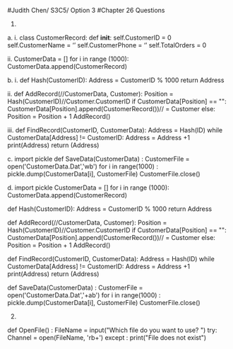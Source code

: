 #Judith Chen/ S3C5/ Option 3
#Chapter 26 Questions


1.
a.
i.
class CustomerRecord:
	def __init__:
		self.CustomerID = 0
		self.CustomerName = ‘’
		self.CustomerPhone = ‘’
		self.TotalOrders = 0

ii. 
CustomerData = []
for i in range (1000): 
	CustomerData.append(CustomerRecord)

b.
i.
def Hash(CustomerID):
	Address = CustomerID % 1000
	return Address

ii.
def AddRecord(//CustomerData, Customer):
	Position = Hash(CustomerID)//Customer.CustomerID
	if CustomerData[Position] == "":
		CustomerData[Position].append(CustomerRecord())// = Customer
	else: 
		Position = Position + 1
		AddRecord()

iii.
def FindRecord(CustomerID, CustomerData):
	Address = Hash(ID)
	while CustomerData[Address] != CustomerID:
		Address = Address +1
	print(Address)
	return (Address)

c. 
import pickle
def SaveData(CustomerData) :
	CustomerFile = open('CustomerData.Dat','wb')
	for i in range(1000) :
		pickle.dump(CustomerData[i], CustomerFile)
	CustomerFile.close()

d. 
import pickle
CustomerData = []
for i in range (1000): 
	CustomerData.append(CustomerRecord)

def Hash(CustomerID):
	Address = CustomerID % 1000
	return Address

def AddRecord(//CustomerData, Customer):
	Position = Hash(CustomerID)//Customer.CustomerID
	if CustomerData[Position] == "":
		CustomerData[Position].append(CustomerRecord())// = Customer
	else: 
		Position = Position + 1
		AddRecord()

def FindRecord(CustomerID, CustomerData):
	Address = Hash(ID)
	while CustomerData[Address] != CustomerID:
		Address = Address +1
	print(Address)
	return (Address)

def SaveData(CustomerData) :
	CustomerFile = open('CustomerData.Dat','+ab')
	for i in range(1000) :
		pickle.dump(CustomerData[i], CustomerFile)
	CustomerFile.close()
	

2.
def OpenFile() :
	FileName = input("Which file do you want to use? ")
try:
	Channel = open(FileName, 'rb+')
except :
	print("File does not exist")




	